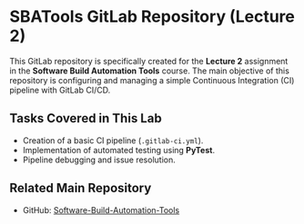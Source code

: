 # SBATools GitLab Repository (Lecture 2)

This GitLab repository is specifically created for the **Lecture 2** assignment in the **Software Build Automation Tools** course. The main objective of this repository is configuring and managing a simple Continuous Integration (CI) pipeline with GitLab CI/CD.

## Tasks Covered in This Lab

- Creation of a basic CI pipeline (`.gitlab-ci.yml`).
- Implementation of automated testing using **PyTest**.
- Pipeline debugging and issue resolution.

## Related Main Repository
- GitHub: [Software-Build-Automation-Tools](https://github.com/kaanzapkinus/Software-Build-Automation-Tools)

